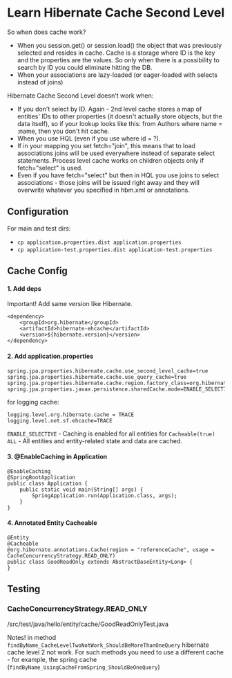 # Learn Hibernate Cache Second Level

So when does cache work?
* When you session.get() or session.load() the object that was previously selected and resides in cache. Cache is a storage where ID is the key and the properties are the values. So only when there is a possibility to search by ID you could eliminate hitting the DB.
* When your associations are lazy-loaded (or eager-loaded with selects instead of joins)

Hibernate Cache Second Level doesn't work when:
* If you don't select by ID. Again - 2nd level cache stores a map of entities' IDs to other properties (it doesn't actually store objects, but the data itself), so if your lookup looks like this: from Authors where name = :name, then you don't hit cache.
* When you use HQL (even if you use where id = ?).
* If in your mapping you set fetch="join", this means that to load associations joins will be used everywhere instead of separate select statements. Process level cache works on children objects only if fetch="select" is used.
* Even if you have fetch="select" but then in HQL you use joins to select associations - those joins will be issued right away and they will overwrite whatever you specified in hbm.xml or annotations.

## Configuration

For main and test dirs:
* `cp application.properties.dist application.properties`
* `cp application-test.properties.dist application-test.properties`

## Cache Config

#### 1. Add deps

Important! Add same version like Hibernate.

```
<dependency>
    <groupId>org.hibernate</groupId>
    <artifactId>hibernate-ehcache</artifactId>
    <version>${hibernate.version}</version>
</dependency>
```

#### 2. Add application.properties

```
spring.jpa.properties.hibernate.cache.use_second_level_cache=true
spring.jpa.properties.hibernate.cache.use_query_cache=true
spring.jpa.properties.hibernate.cache.region.factory_class=org.hibernate.cache.ehcache.EhCacheRegionFactory
spring.jpa.properties.javax.persistence.sharedCache.mode=ENABLE_SELECTIVE
```

for logging cache:

```
logging.level.org.hibernate.cache = TRACE
logging.level.net.sf.ehcache=TRACE
```

`ENABLE_SELECTIVE` - Caching is enabled for all entities for `Cacheable(true)`
`ALL` - All entities and entity-related state and data are cached.

#### 3. @EnableCaching in Application

```
@EnableCaching
@SpringBootApplication
public class Application {
	public static void main(String[] args) {
		SpringApplication.run(Application.class, args);
    }       
}            
```

#### 4. Annotated Entity Cacheable

```
@Entity
@Cacheable
@org.hibernate.annotations.Cache(region = "referenceCache", usage = CacheConcurrencyStrategy.READ_ONLY)
public class GoodReadOnly extends AbstractBaseEntity<Long> {
}
```

## Testing

### CacheConcurrencyStrategy.READ_ONLY

/src/test/java/hello/entity/cache/GoodReadOnlyTest.java

Notes! in method `findByName_CacheLevelTwoNotWork_ShouldBeMoreThanOneQuery` hibernate cache level 2 not work.
For such methods you need to use a different cache - for example, the spring cache (`findByName_UsingCacheFromSpring_ShouldBeOneQuery`)